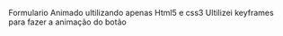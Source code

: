 Formulario Animado ultilizando apenas Html5 e css3
Ultilizei keyframes para fazer a animação do botão